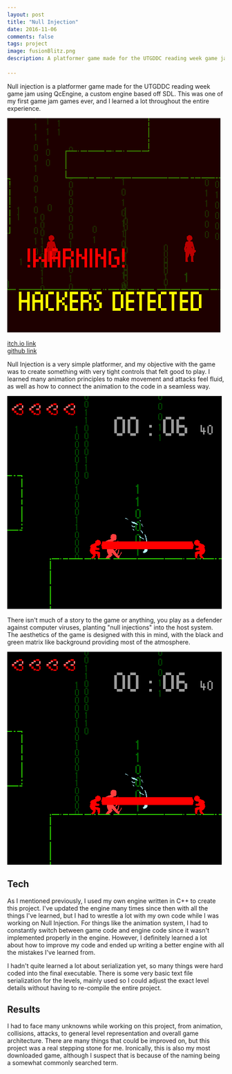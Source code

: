 ```yaml
---
layout: post
title: "Null Injection"
date: 2016-11-06
comments: false
tags: project
image: fusionBlitz.png
description: A platformer game made for the UTGDDC reading week game jam using a QcEngine, a custom engine based off of SDL

---
```


Null injection is a platformer game made for the UTGDDC reading week game jam using QcEngine, a custom engine based off SDL. This was one of my first game jam games ever, and I learned a lot throughout the entire experience.

![Screenshot 1](/assets/projects/nullInjection1.png)

[itch.io link](https://quichi.itch.io/null-injector)  
[github link](https://github.com/ianw3214/Null-Injection)

Null Injection is a very simple platformer, and my objective with the game was to create something with very tight controls that felt good to play. I learned many animation principles to make movement and attacks feel fluid, as well as how to connect the animation to the code in a seamless way.

![Screenshot 2](/assets/projects/nullInjection2.png)

There isn't much of a story to the game or anything, you play as a defender against computer viruses, planting "null injections" into the host system. The aesthetics of the game is designed with this in mind, with the black and green matrix like background providing most of the atmosphere.

![Screenshot 2](/assets/projects/nullInjection2.png)

## Tech

As I mentioned previously, I used my own engine written in C++ to create this project. I've updated the engine many times since then with all the things I've learned, but I had to wrestle a lot with my own code while I was working on Null Injection. For things like the animation system, I had to constantly switch between game code and engine code since it wasn't implemented properly in the engine. However, I definitely learned a lot about how to improve my code and ended up writing a better engine with all the mistakes I've learned from.

I hadn't quite learned a lot about serialization yet, so many things were hard coded into the final executable. There is some very basic text file serialization for the levels, mainly used so I could adjust the exact level details without having to re-compile the entire project.

## Results

I had to face many unknowns while working on this project, from animation, collisions, attacks, to general level representation and overall game architecture. There are many things that could be improved on, but this project was a real stepping stone for me. Ironically, this is also my most downloaded game, although I suspect that is because of the naming being a somewhat commonly searched term.

